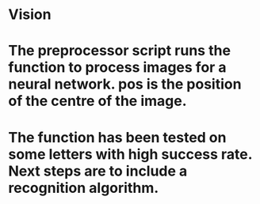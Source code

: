 # Vision

# The preprocessor script runs the function to process images for a neural network. pos is the position of the centre of the image.
# The function has been tested on some letters with high success rate. Next steps are to include a recognition algorithm.
